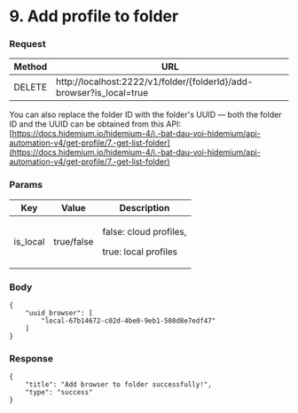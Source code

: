 # 9. Add profile to folder

### **Request** <a href="#request-1" id="request-1"></a>

| Method | URL                                                                   |
| ------ | --------------------------------------------------------------------- |
| DELETE | http://localhost:2222/v1/folder/{folderId}/add-browser?is\_local=true |

You can also replace the folder ID with the folder's UUID — both the folder ID and the UUID can be obtained from this API:  [https://docs.hidemium.io/hidemium-4/i.-bat-dau-voi-hidemium/api-automation-v4/get-profile/7.-get-list-folder](https://docs.hidemium.io/hidemium-4/i.-bat-dau-voi-hidemium/api-automation-v4/get-profile/7.-get-list-folder)



### **Params** <a href="#body-1" id="body-1"></a>

| Key       | Value      | Description                                              |
| --------- | ---------- | -------------------------------------------------------- |
| is\_local | true/false | <p>false: cloud profiles,</p><p>true: local profiles</p> |

### **Body** <a href="#body-1-1" id="body-1-1"></a>

```
{
    "uuid_browser": [
        "local-67b14672-c02d-4be0-9eb1-580d8e7edf47"
    ]
}
```

### **Response** <a href="#id-3.-response" id="id-3.-response"></a>

```
{
    "title": "Add browser to folder successfully!",
    "type": "success"
}
```
